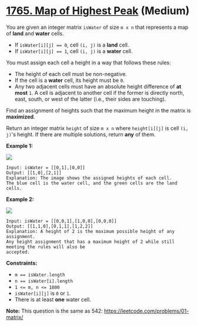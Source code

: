 # [1765. Map of Highest Peak][link] (Medium)

[link]: https://leetcode.com/problems/map-of-highest-peak/

You are given an integer matrix `isWater` of size `m x n` that represents a map of **land** and
**water** cells.

- If `isWater[i][j] == 0`, cell `(i, j)` is a **land** cell.
- If `isWater[i][j] == 1`, cell `(i, j)` is a **water** cell.

You must assign each cell a height in a way that follows these rules:

- The height of each cell must be non-negative.
- If the cell is a **water** cell, its height must be `0`.
- Any two adjacent cells must have an absolute height difference of **at most** `1`. A cell is
adjacent to another cell if the former is directly north, east, south, or west of the latter (i.e.,
their sides are touching).

Find an assignment of heights such that the maximum height in the matrix is **maximized**.

Return an integer matrix  `height` of size  `m x n` where  `height[i][j]` is cell  `(i, j)`'s
height. If there are multiple solutions, return **any** of them.

**Example 1:**

**![](https://assets.leetcode.com/uploads/2021/01/10/screenshot-2021-01-11-at-82045-am.png)**

```
Input: isWater = [[0,1],[0,0]]
Output: [[1,0],[2,1]]
Explanation: The image shows the assigned heights of each cell.
The blue cell is the water cell, and the green cells are the land cells.
```

**Example 2:**

**![](https://assets.leetcode.com/uploads/2021/01/10/screenshot-2021-01-11-at-82050-am.png)**

```
Input: isWater = [[0,0,1],[1,0,0],[0,0,0]]
Output: [[1,1,0],[0,1,1],[1,2,2]]
Explanation: A height of 2 is the maximum possible height of any assignment.
Any height assignment that has a maximum height of 2 while still meeting the rules will also be
accepted.
```

**Constraints:**

- `m == isWater.length`
- `n == isWater[i].length`
- `1 <= m, n <= 1000`
- `isWater[i][j]` is `0` or `1`.
- There is at least **one** water cell.

**Note:** This question is the same as 542: [https://leetcode.com/problems/01-
matrix/](https://leetcode.com/problems/01-matrix/description/)
